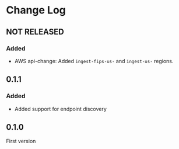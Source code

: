 # Change Log

## NOT RELEASED

### Added

- AWS api-change: Added `ingest-fips-us-` and `ingest-us-` regions.

## 0.1.1

### Added

- Added support for endpoint discovery

## 0.1.0

First version
